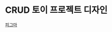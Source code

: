 # CRUD 토이 프로젝트 디자인
[피그마](https://www.figma.com/file/VKiDuqYF3M0PyYmSf7xZZz/CRUD_%EC%A7%91%EC%82%AC%EC%95%BC%EB%AD%90%ED%95%B4?type=design&node-id=0%3A1&mode=design&t=mK3nnmZ9I84OC4YN-1 "CRUD 디자인")
